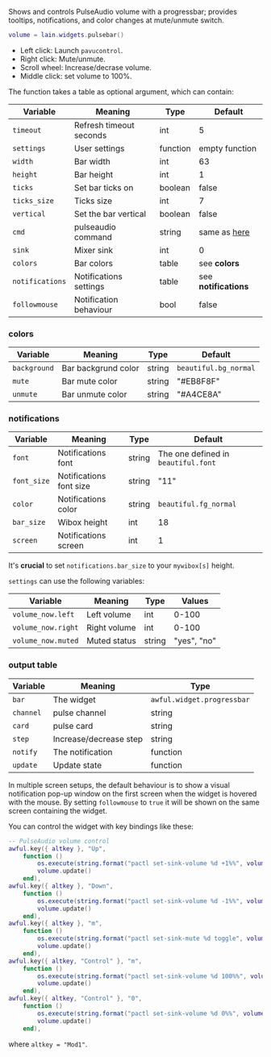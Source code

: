 Shows and controls PulseAudio volume with a progressbar; provides tooltips, notifications, and color changes at mute/unmute switch.

```lua
volume = lain.widgets.pulsebar()
```

* Left click: Launch `pavucontrol`.
* Right click: Mute/unmute.
* Scroll wheel: Increase/decrase volume.
* Middle click: set volume to 100%.

The function takes a table as optional argument, which can contain:

Variable | Meaning | Type | Default
--- | --- | --- | ---
`timeout` | Refresh timeout seconds | int | 5
`settings` | User settings | function | empty function
`width` | Bar width | int | 63
`height` | Bar height | int | 1
`ticks` | Set bar ticks on | boolean | false
`ticks_size` | Ticks size | int | 7
`vertical` | Set the bar vertical | boolean | false
`cmd` | pulseaudio command | string | same as [here](https://github.com/copycat-killer/lain/wiki/pulseaudio)
`sink` | Mixer sink | int | 0 
`colors` | Bar colors | table | see **colors**
`notifications` | Notifications settings | table | see **notifications**
`followmouse` | Notification behaviour | bool | false

### colors

Variable | Meaning | Type | Default
--- | --- | --- | ---
`background` | Bar backgrund color | string | `beautiful.bg_normal`
`mute` | Bar mute color | string | "#EB8F8F"
`unmute` | Bar unmute color | string | "#A4CE8A"

### notifications

Variable | Meaning | Type | Default
--- | --- | --- | ---
`font` | Notifications font | string | The one defined in `beautiful.font`
`font_size` | Notifications font size | string | "11"
`color` | Notifications color | string | `beautiful.fg_normal`
`bar_size` | Wibox height | int | 18
`screen` | Notifications screen | int | 1

It's **crucial** to set `notifications.bar_size` to your `mywibox[s]` height.

`settings` can use the following variables:

Variable | Meaning | Type | Values
--- | --- | --- | ---
`volume_now.left` | Left volume | int | 0-100
`volume_now.right` | Right volume | int | 0-100
`volume_now.muted` | Muted status | string | "yes", "no"
### output table

Variable | Meaning | Type
--- | --- | ---
`bar` | The widget | `awful.widget.progressbar`
`channel` | pulse channel | string
`card` | pulse card | string
`step` | Increase/decrease step | string
`notify` | The notification | function
`update` | Update state | function

In multiple screen setups, the default behaviour is to show a visual notification pop-up window on the first screen when the widget is hovered with the mouse. By setting `followmouse` to `true` it will be shown on the same screen containing the widget.

You can control the widget with key bindings like these:

```lua
-- PulseAudio volume control
awful.key({ altkey }, "Up",
	function ()
		os.execute(string.format("pactl set-sink-volume %d +1%%", volume.sink))
		volume.update()
	end),
awful.key({ altkey }, "Down",
	function ()
		os.execute(string.format("pactl set-sink-volume %d -1%%", volume.sink))
		volume.update()
	end),
awful.key({ altkey }, "m",
	function ()
		os.execute(string.format("pactl set-sink-mute %d toggle", volume.sink))
		volume.update()
	end),
awful.key({ altkey, "Control" }, "m",
	function ()
		os.execute(string.format("pactl set-sink-volume %d 100%%", volume.sink))
		volume.update()
	end),
awful.key({ altkey, "Control" }, "0",
	function ()
		os.execute(string.format("pactl set-sink-volume %d 0%%", volume.sink))
		volume.update()
	end),
```

where `altkey = "Mod1"`.